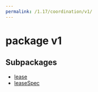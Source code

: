 ```yaml
---
permalink: /1.17/coordination/v1/
---
```


# package v1



## Subpackages

* [lease](coordination-v1-lease.md)
* [leaseSpec](coordination-v1-leaseSpec.md)